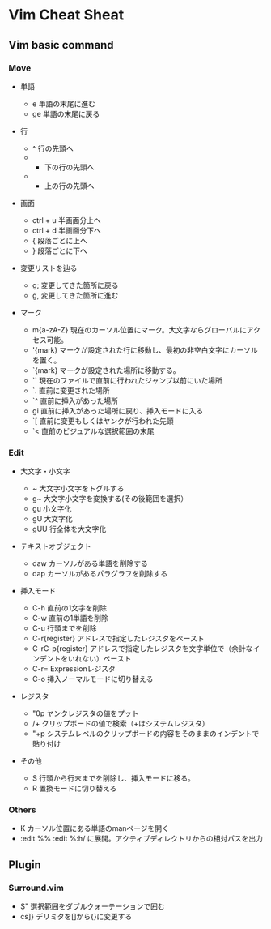 # Vim Cheat Sheat

## Vim basic command

### Move
- 単語
	- e	単語の末尾に進む
	- ge 単語の末尾に戻る

- 行
	- ^	行の先頭へ
	- +	下の行の先頭へ
	- -	上の行の先頭へ

- 画面
	- ctrl + u	半画面分上へ
	- ctrl + d	半画面分下へ
	- {			段落ごとに上へ
	- }			段落ごとに下へ

- 変更リストを辿る
	- g;	変更してきた箇所に戻る
	- g,	変更してきた箇所に進む

- マーク
	- m{a-zA-Z}	現在のカーソル位置にマーク。大文字ならグローバルにアクセス可能。
	- '{mark}		マークが設定された行に移動し、最初の非空白文字にカーソルを置く。
	- `{mark}		マークが設定された場所に移動する。
	- ``			現在のファイルで直前に行われたジャンプ以前にいた場所
	- `.			直前に変更された場所
	- `^			直前に挿入があった場所
	- gi			直前に挿入があった場所に戻り、挿入モードに入る
	- `[			直前に変更もしくはヤンクが行われた先頭
	- `<			直前のビジュアルな選択範囲の末尾

### Edit
- 大文字・小文字
	- ~	大文字小文字をトグルする
	- g~	大文字小文字を変換する(その後範囲を選択）
	- gu	小文字化
	- gU	大文字化
	- gUU	行全体を大文字化

- テキストオブジェクト
	- daw	カーソルがある単語を削除する
	- dap	カーソルがあるパラグラフを削除する

- 挿入モード
	- C-h	直前の1文字を削除
	- C-w	直前の1単語を削除
	- C-u	行頭までを削除
	- C-r{register}		アドレスで指定したレジスタをペースト
	- C-rC-p{register}	アドレスで指定したレジスタを文字単位で（余計なインデントをいれない）ペースト
	- C-r=	Expressionレジスタ
	- C-o	挿入ノーマルモードに切り替える

- レジスタ
	- "0p	ヤンクレジスタの値をプット
	- /<C-r>+	クリップボードの値で検索（+はシステムレジスタ）
	- "+p		システムレベルのクリップボードの内容をそのままのインデントで貼り付け

- その他
	- S	行頭から行末までを削除し、挿入モードに移る。
	- R	置換モードに切り替える

### Others
- K	カーソル位置にある単語のmanページを開く
- :edit %%
	:edit %:h/
 	に展開。アクティブディレクトリからの相対パスを出力

## Plugin
### Surround.vim
- S"	選択範囲をダブルクォーテーションで囲む
- cs]}	デリミタを[]から{}に変更する

